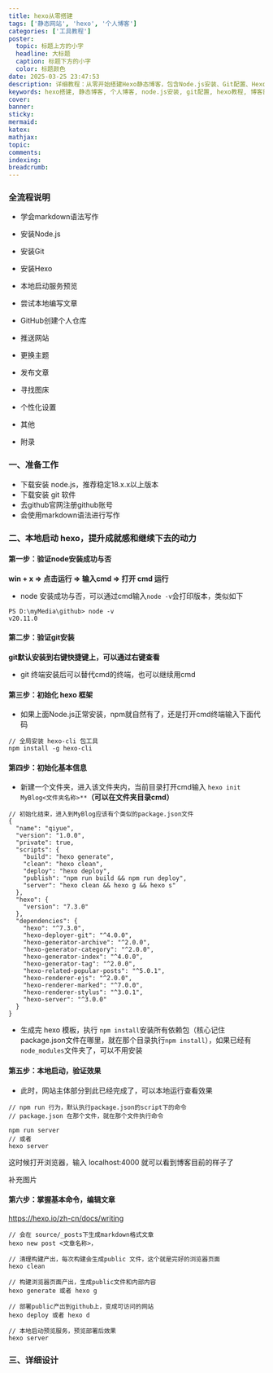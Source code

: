 ```yaml
---
title: hexo从零搭建
tags: ['静态网站', 'hexo', '个人博客']
categories: ['工具教程']
poster:
  topic: 标题上方的小字
  headline: 大标题
  caption: 标题下方的小字
  color: 标题颜色
date: 2025-03-25 23:47:53
description: 详细教程：从零开始搭建Hexo静态博客，包含Node.js安装、Git配置、Hexo初始化、本地预览、文章编写、GitHub部署等完整流程，适合新手入门学习
keywords: hexo搭建, 静态博客, 个人博客, node.js安装, git配置, hexo教程, 博客部署, github pages, markdown写作, 网站建设
cover:
banner:
sticky:
mermaid:
katex:
mathjax:
topic:
comments:
indexing:
breadcrumb:
---
```


### 全流程说明

- 学会markdown语法写作
- 安装Node.js
- 安装Git
- 安装Hexo
- 本地启动服务预览
- 尝试本地编写文章
- GitHub创建个人仓库
- 推送网站


- 更换主题
- 发布文章
- 寻找图床
- 个性化设置
- 其他
- 附录


### 一、准备工作

- 下载安装 node.js，推荐稳定18.x.x以上版本
- 下载安装 git 软件
- 去github官网注册github账号
- 会使用markdown语法进行写作

### 二、本地启动 hexo，提升成就感和继续下去的动力

#### 第一步：验证node安装成功与否

**win + x => 点击运行 => 输入cmd => 打开 cmd 运行**

- node 安装成功与否，可以通过cmd输入`node -v`会打印版本，类似如下

```
PS D:\myMedia\github> node -v
v20.11.0
```

#### 第二步：验证git安装

**git默认安装到右键快捷键上，可以通过右键查看**

- git 终端安装后可以替代cmd的终端，也可以继续用cmd


#### 第三步：初始化 hexo 框架

- 如果上面Node.js正常安装，npm就自然有了，还是打开cmd终端输入下面代码
  
```
// 全局安装 hexo-cli 包工具
npm install -g hexo-cli
```

#### 第四步：初始化基本信息

- 新建一个文件夹，进入该文件夹内，当前目录打开cmd输入
`hexo init MyBlog<文件夹名称>**`**（可以在文件夹目录cmd）**

```
// 初始化结束，进入到MyBlog应该有个类似的package.json文件
{
  "name": "qiyue",
  "version": "1.0.0",
  "private": true,
  "scripts": {
    "build": "hexo generate",
    "clean": "hexo clean",
    "deploy": "hexo deploy",
    "publish": "npm run build && npm run deploy",
    "server": "hexo clean && hexo g && hexo s"
  },
  "hexo": {
    "version": "7.3.0"
  },
  "dependencies": {
    "hexo": "^7.3.0",
    "hexo-deployer-git": "^4.0.0",
    "hexo-generator-archive": "^2.0.0",
    "hexo-generator-category": "^2.0.0",
    "hexo-generator-index": "^4.0.0",
    "hexo-generator-tag": "^2.0.0",
    "hexo-related-popular-posts": "^5.0.1",
    "hexo-renderer-ejs": "^2.0.0",
    "hexo-renderer-marked": "^7.0.0",
    "hexo-renderer-stylus": "^3.0.1",
    "hexo-server": "^3.0.0"
  }
}

```

- 生成完 hexo 模板，执行 `npm install`安装所有依赖包（核心记住package.json文件在哪里，就在那个目录执行`npm install`），如果已经有`node_modules`文件夹了，可以不用安装
  
#### 第五步：本地启动，验证效果

- 此时，网站主体部分到此已经完成了，可以本地运行查看效果

```
// npm run 行为，默认执行package.json的script下的命令
// package.json 在那个文件，就在那个文件执行命令

npm run server
// 或者
hexo server
```

这时候打开浏览器，输入 localhost:4000 就可以看到博客目前的样子了

补充图片

#### 第六步：掌握基本命令，编辑文章

https://hexo.io/zh-cn/docs/writing

```
// 会在 source/_posts下生成markdown格式文章
hexo new post <文章名称>，

// 清理构建产出，每次构建会生成public 文件，这个就是完好的浏览器页面
hexo clean

// 构建浏览器页面产出，生成public文件和内部内容
hexo generate 或者 hexo g

// 部署public产出到github上，变成可访问的网站
hexo deploy 或者 hexo d

// 本地启动预览服务，预览部署后效果
hexo server
```
### 三、详细设计

